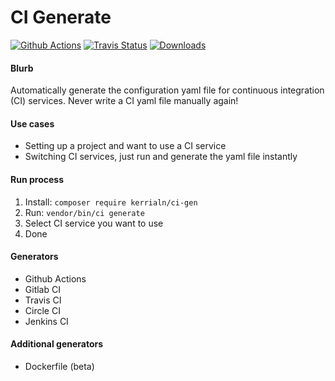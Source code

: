 
# CI Generate

[![Github Actions](https://github.com/Kerrialn/ci-gen/workflows/Github%20Actions/badge.svg)](https://github.com/Kerrialn/ci-gen/actions)
[![Travis Status](https://img.shields.io/travis/kerrialn/ci-gen/master.svg?style=flat-square)](https://travis-ci.org/kerrialn/ci-gen)
[![Downloads](https://img.shields.io/packagist/dt/kerrialn/ci-gen.svg?style=flat-square)](https://packagist.org/packages/kerrialn/ci-gen)

#### Blurb 
Automatically generate the configuration yaml file for continuous integration (CI) services. Never write a CI yaml file manually again!

#### Use cases
- Setting up a project and want  to use a CI service
- Switching CI services, just run and generate the yaml file instantly

#### Run process
1. Install: `composer require kerrialn/ci-gen`
1. Run: `vendor/bin/ci generate`
2. Select CI service you want to use 
3. Done

#### Generators
- Github Actions
- Gitlab CI
- Travis CI
- Circle CI
- Jenkins CI

#### Additional generators
- Dockerfile (beta)
